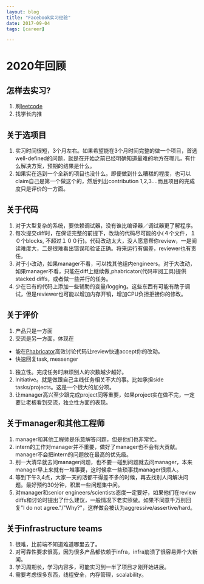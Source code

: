 ```yaml
---
layout: blog
title: "Facebook实习经验" 
date: 2017-09-04
tags: [career]

---
```

# 2020年回顾

## 怎样去实习?
1. 刷[leetcode](https://leetcode.com/)
2. 找学长内推

## 关于选项目
1. 实习时间很短，3个月左右。如果希望能在3个月时间完整的做一个项目，首选well-defined的问题，就是在开始之前已经明确知道最难的地方在哪儿，有什么解决方案，预期的结果是什么。
1. 如果实在选到一个全新的项目也没什么。即便做到什么糟糕的程度，也可以claim自己是第一个做这个的，然后列出contribution 1,2,3....而且项目的完成度只是评价的一方面。

## 关于代码

1. 对于大型复杂的系统，要依赖调试器，没有谁比编译器／调试器更了解程序。
1. 每次提交diff时，在保证完整的前提下，改动的代码尽可能的小(４个文件，１０个blocks, 不超过１００行)。代码改动太大，没人愿意帮你review，一是阅读难度大，二是很难看出错误和验证正确。将来运行有偏差，reviewer也有责任。
1. 对于小改动，如果manager不看，可以找其他组内engineers。对于大改动，如果manager不看，只能在diff上继续做,phabricator(代码审阅工具)提供stacked diffs，或者做一些并行的任务。
1. 少在已有的代码上添加一些辅助的变量/logging。这些东西有可能有助于调试，但是reviewer也可能以增加内存开销，增加CPU负担拒接你的修改。

## 关于评价

1. 产品只是一方面
1. 交流是另一方面，体现在
* 能在[Phabricator](https://www.phacility.com/phabricator/)高效讨论代码让review快速accept你的改动。
* 快速回复task, messenger
1. 独立性。完成任务时麻烦别人的次数越少越好。
1. Initiative。就是做跟自己主线任务相关不大的事。比如承担side tasks/projects。这是一个很大的加分项。
1. 让manager高兴至少跟完成project同等重要，如果project实在做不完，一定要让老板看到交流，独立性方面的表现。

## 关于manager和其他工程师

1. manager和其他工程师是乐意解答问题，但是他们也非常忙。
1. intern的工作对manager并不重要，做好了manager也不会有大贡献。manager不会把intern的问题放在最高的优先级。
1. 别一大清早就去问manager问题，也不要一碰到问题就去问manager，本来manager早上来就有一堆事要，这时候拿一些琐事找manager很烦人。
1. 等到下午3,4点，大家一天的活都干得差不多的时候，再去找别人问解决问题。最好预约30分钟，积累一些问题集中问。
1. 对manager和senior engineers/scientists态度一定要好，如果他们在review diffs和讨论时提出了什么建议，一般情况下老实照做。如果不同意千万别回复"I do not agree."/"Why?"，这样做会被认为aggressive/assertive/hard。

## 关于infrastructure teams
1. 很难，比前端不知道难道哪里去了。
1. 对可靠性要求很高，因为很多产品都依赖于infra，infra崩溃了很容易弄个大新闻。
1. 学习周期长，学习内容多，可能实习到一半了项目才刚开始进展。
1. 需要考虑很多东西，线程安全，内存管理，scalability。

